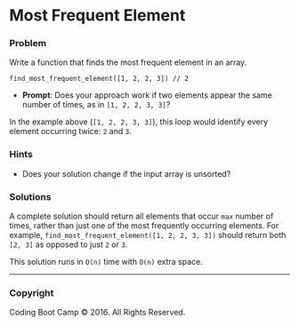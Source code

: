 # Most Frequent Element

### Problem

Write a function that finds the most frequent element in an array.

```
find_most_frequent_element([1, 2, 2, 3]) // 2
```

* **Prompt**: Does your approach work if two elements appear the same number of times, as in `[1, 2, 2, 3, 3]`?

In the example above (`[1, 2, 2, 3, 3]`), this loop would identify every element occurring twice: `2` and `3`.

### Hints

* Does your solution change if the input array is unsorted?

### Solutions

A complete solution should return all elements that occur `max` number of times, rather than just one of the most frequently occurring elements. For example, `find_most_frequent_element([1, 2, 2, 3, 3])` should return both `[2, 3]` as opposed to just `2` or `3`.

This solution runs in `O(n)` time with `O(n)` extra space.

- - -

### Copyright

Coding Boot Camp © 2016. All Rights Reserved.
